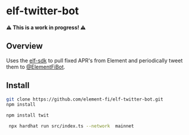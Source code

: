 # elf-twitter-bot

**⚠️  This is a work in progress!  ⚠️**

## Overview
Uses the [elf-sdk](https://github.com/element-fi/elf-sdk) to pull fixed APR's from Element and periodically tweet them to [@ElementFiBot](https://twitter.com/ElementFiBot).

## Install
```bash
git clone https://github.com/element-fi/elf-twitter-bot.git
npm install

npm install twit

 npx hardhat run src/index.ts --network  mainnet

